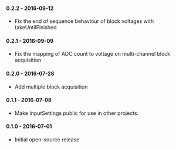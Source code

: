 #### 0.2.2 - 2016-09-12
* Fix the end of sequence behaviour of block voltages with takeUntilFinished

#### 0.2.1 - 2016-09-09
* Fix the mapping of ADC count to voltage on multi-channel block acquisition

#### 0.2.0 - 2016-07-28
* Add multiple block acquisition

#### 0.1.1 - 2016-07-08
* Make InputSettings public for use in other projects.

#### 0.1.0 - 2016-07-01
* Initial open-source release
